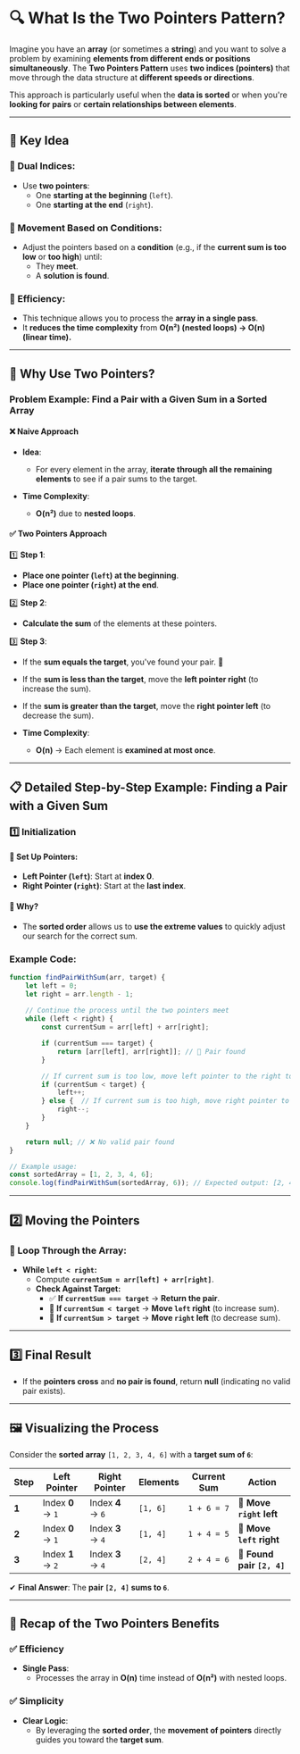 # **🔍 What Is the Two Pointers Pattern?**

Imagine you have an **array** (or sometimes a **string**) and you want to solve a problem by examining **elements from different ends or positions simultaneously**. The **Two Pointers Pattern** uses **two indices (pointers)** that move through the data structure at **different speeds or directions**. 

This approach is particularly useful when the **data is sorted** or when you're **looking for pairs** or **certain relationships between elements**.

---

## **📝 Key Idea**

### **📌 Dual Indices:**
- Use **two pointers**:
  - One **starting at the beginning** (`left`).
  - One **starting at the end** (`right`).

### **📌 Movement Based on Conditions:**
- Adjust the pointers based on a **condition** (e.g., if the **current sum is too low** or **too high**) until:
  - They **meet**.
  - A **solution is found**.

### **📌 Efficiency:**
- This technique allows you to process the **array in a single pass**.
- It **reduces the time complexity** from **O(n²) (nested loops) → O(n) (linear time).**

---


## **🚀 Why Use Two Pointers?**

### **Problem Example: Find a Pair with a Given Sum in a Sorted Array**

#### **❌ Naive Approach**
- **Idea**:
  - For every element in the array, **iterate through all the remaining elements** to see if a pair sums to the target.

- **Time Complexity**:
  - **O(n²)** due to **nested loops**.

#### **✅ Two Pointers Approach**
1️⃣ **Step 1**:
   - **Place one pointer (`left`) at the beginning**.
   - **Place one pointer (`right`) at the end**.

2️⃣ **Step 2**:
   - **Calculate the sum** of the elements at these pointers.

3️⃣ **Step 3**:
   - If the **sum equals the target**, you've found your pair. 🎯
   - If the **sum is less than the target**, move the **left pointer right** (to increase the sum).
   - If the **sum is greater than the target**, move the **right pointer left** (to decrease the sum).

- **Time Complexity**:
  - **O(n)** → Each element is **examined at most once**.

---


## **📋 Detailed Step-by-Step Example: Finding a Pair with a Given Sum**

### **1️⃣ Initialization**

#### **🔹 Set Up Pointers:**
- **Left Pointer (`left`)**: Start at **index 0**.
- **Right Pointer (`right`)**: Start at the **last index**.

#### **🔹 Why?**
- The **sorted order** allows us to **use the extreme values** to quickly adjust our search for the correct sum.

### **Example Code:**
```javascript
function findPairWithSum(arr, target) {
    let left = 0;
    let right = arr.length - 1;
    
    // Continue the process until the two pointers meet
    while (left < right) {
        const currentSum = arr[left] + arr[right];

        if (currentSum === target) {
            return [arr[left], arr[right]]; // 🎯 Pair found
        }

        // If current sum is too low, move left pointer to the right to increase the sum
        if (currentSum < target) {
            left++;
        } else {  // If current sum is too high, move right pointer to the left to decrease the sum
            right--;
        }
    }

    return null; // ❌ No valid pair found
}

// Example usage:
const sortedArray = [1, 2, 3, 4, 6];
console.log(findPairWithSum(sortedArray, 6)); // Expected output: [2, 4]

```

---


## **2️⃣ Moving the Pointers**

### **🔹 Loop Through the Array:**
- **While `left < right`:**
  - Compute **`currentSum = arr[left] + arr[right]`**.
  - **Check Against Target:**
    - ✅ **If `currentSum === target`** → **Return the pair**.
    - 🔼 **If `currentSum < target`** → **Move `left` right** (to increase sum).
    - 🔽 **If `currentSum > target`** → **Move `right` left** (to decrease sum).

---


## **3️⃣ Final Result**
- If the **pointers cross** and **no pair is found**, return **null** (indicating no valid pair exists).

---


## **🖼️ Visualizing the Process**
Consider the **sorted array** `[1, 2, 3, 4, 6]` with a **target sum of `6`**:

| **Step** | **Left Pointer** | **Right Pointer** | **Elements**  | **Current Sum** | **Action** |
|----------|-----------------|-------------------|---------------|----------------|------------|
| **1**    | Index **0** → `1`  | Index **4** → `6`  | `[1, 6]`  | `1 + 6 = 7`  | 🔽 **Move `right` left** |
| **2**    | Index **0** → `1`  | Index **3** → `4`  | `[1, 4]`  | `1 + 4 = 5`  | 🔼 **Move `left` right** |
| **3**    | Index **1** → `2`  | Index **3** → `4`  | `[2, 4]`  | `2 + 4 = 6`  | 🎯 **Found pair `[2, 4]`** |

✔ **Final Answer**: The **pair `[2, 4]` sums to `6`**.

---


## **📌 Recap of the Two Pointers Benefits**

### **✅ Efficiency**
- **Single Pass**:
  - Processes the array in **O(n)** time instead of **O(n²)** with nested loops.

### **✅ Simplicity**
- **Clear Logic**:
  - By leveraging the **sorted order**, the **movement of pointers** directly guides you toward the **target sum**.

